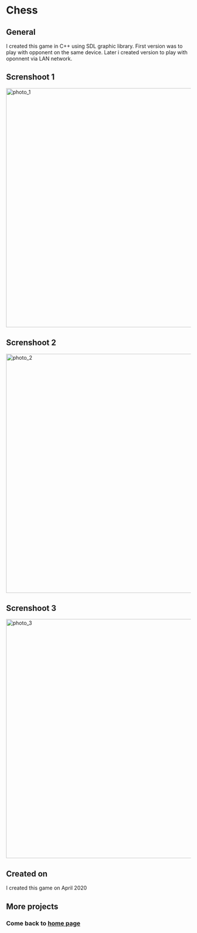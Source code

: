 # Chess


## General
I created this game in C++ using SDL graphic library. First version was to play with opponent on the same device. Later i created version to play with oponnent via LAN network.

## Screnshoot 1
<img src="chess_1.png" alt="photo_1" width="650"/>

## Screnshoot 2
<img src="chess_2.png" alt="photo_2" width="650"/>

## Screnshoot 3
<img src="chess_3.png" alt="photo_3" width="650"/>

## Created on
I created this game on April 2020

## More projects
### Come back to [home page](https://maciekpawlowski1.github.io/)
